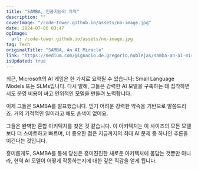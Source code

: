 ```yaml
---
title: "SAMBA, 인공지능의 기적"
description: ""
coverImage: "/code-tower.github.io/assets/no-image.jpg"
date: 2024-07-06 03:47
ogImage: 
  url: /code-tower.github.io/assets/no-image.jpg
tag: Tech
originalTitle: "SAMBA, An AI Miracle"
link: "https://medium.com/@ignacio.de.gregorio.noblejas/samba-an-ai-miracle-3d9a7e83a8e4"
isUpdated: true
---
```






최근, Microsoft의 AI 게임은 한 가지로 요약될 수 있습니다: Small Language Models 또는 SLMs입니다. 다시 말해, 그들은 강력한 AI 모델을 구축하는 데 집착하면서도 운영 비용이 싸고 인위적인 모델을 만들려 노력합니다.

이제 그들은 SAMBA를 발표했습니다. 믿기 어려운 강력한 약속을 기반으로 말씀드리죠. 거의 기적적인 일이라고 해도 손색이 없어요.

그들은 완벽한 혼합 아키텍처를 찾은 것 같습니다. 이 아키텍처는 이 사이즈의 모든 모델보다 더 스마트하고 빠르며, 더 중요한 점은 지금까지의 최대 AI 문제 중 하나인 추론을 이긴다는 것입니다.

흥미롭게도, SAMBA를 통해 당신은 흥미진진한 새로운 아키텍처에 몸담는 것뿐만 아니라, 현역 AI 모델이 어떻게 작동하는지에 대한 깊은 직감을 얻게 됩니다.